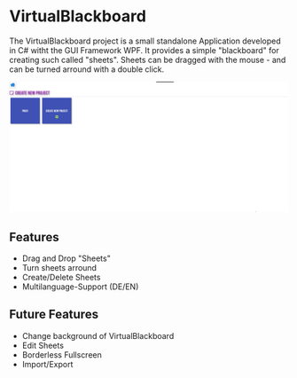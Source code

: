 # VirtualBlackboard
The VirtualBlackboard project is a small standalone Application developed in C# witht the GUI Framework WPF. It provides a simple "blackboard" for creating  such called "sheets". Sheets can be dragged with the mouse - and can be turned arround with a double click.

![](/Screenshot/Screen.gif)

## Features
* Drag and Drop "Sheets"
* Turn sheets arround
* Create/Delete Sheets
* Multilanguage-Support (DE/EN)


## Future Features
* Change background of VirtualBlackboard
* Edit Sheets
* Borderless Fullscreen
* Import/Export
